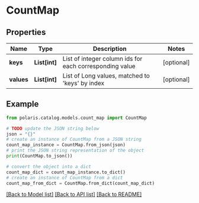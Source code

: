 <!--

 Copyright (c) 2024 Snowflake Computing Inc.
 
 Licensed under the Apache License, Version 2.0 (the "License");
 you may not use this file except in compliance with the License.
 You may obtain a copy of the License at
 
      http://www.apache.org/licenses/LICENSE-2.0
 
 Unless required by applicable law or agreed to in writing, software
 distributed under the License is distributed on an "AS IS" BASIS,
 WITHOUT WARRANTIES OR CONDITIONS OF ANY KIND, either express or implied.
 See the License for the specific language governing permissions and
 limitations under the License.

-->
# CountMap

## Properties

Name | Type | Description | Notes
------------ | ------------- | ------------- | -------------
**keys** | **List[int]** | List of integer column ids for each corresponding value | [optional] 
**values** | **List[int]** | List of Long values, matched to &#39;keys&#39; by index | [optional] 

## Example

```python
from polaris.catalog.models.count_map import CountMap

# TODO update the JSON string below
json = "{}"
# create an instance of CountMap from a JSON string
count_map_instance = CountMap.from_json(json)
# print the JSON string representation of the object
print(CountMap.to_json())

# convert the object into a dict
count_map_dict = count_map_instance.to_dict()
# create an instance of CountMap from a dict
count_map_from_dict = CountMap.from_dict(count_map_dict)
```
[[Back to Model list]](../README.md#documentation-for-models) [[Back to API list]](../README.md#documentation-for-api-endpoints) [[Back to README]](../README.md)


